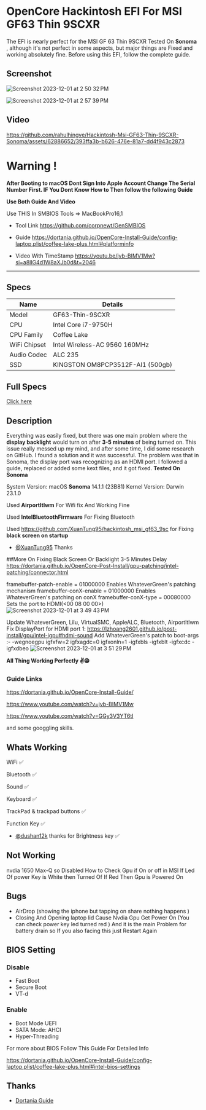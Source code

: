 
# OpenCore Hackintosh EFI For MSI GF63 Thin 9SCXR 

The EFI is nearly perfect for the MSI GF 63 Thin 9SCXR Tested On  **Sonoma** , although it's not perfect in some aspects, but major things are Fixed and working absolutely fine. Before using this EFI, follow the complete guide.
## Screenshot
![Screenshot 2023-12-01 at 2 50 32 PM](https://github.com/rahulhingve/Hackintosh-Msi-GF63-Thin-9SCXR-Sonoma/assets/62886652/b8c63940-25a5-463f-8a3e-4fff7a271c4a)

![Screenshot 2023-12-01 at 2 57 39 PM](https://github.com/rahulhingve/Hackintosh-Msi-GF63-Thin-9SCXR-Sonoma/assets/62886652/9f1e7460-a8b0-483b-a267-2cc28a7ab4c0)



## Video




https://github.com/rahulhingve/Hackintosh-Msi-GF63-Thin-9SCXR-Sonoma/assets/62886652/393ffa3b-b626-476e-81a7-dd4f943c2873










# Warning !

**After Booting to macOS Dont Sign Into Apple Account Change The Serial Number  First. IF You Dont Know How to Then follow the following Guide**

**Use Both Guide And Video**

Use THIS In SMBIOS Tools =>    MacBookPro16,1


- Tool Link
https://github.com/corpnewt/GenSMBIOS

-  Guide
https://dortania.github.io/OpenCore-Install-Guide/config-laptop.plist/coffee-lake-plus.html#platforminfo

- Video With TimeStamp
https://youtu.be/jvb-BIMV1Mw?si=a8llG4d1W8aXJb0d&t=2046
<hr>

## Specs













| Name             | Details                                                                |
| ----------------- | ------------------------------------------------------------------ |
|Model|GF63-Thin-9SCXR|
| CPU | Intel Core i7-9750H   |
| CPU Family |  Coffee Lake  |
| WiFi Chipset |Intel Wireless-AC 9560 160MHz  |
| Audio Codec |  ALC 235  |
| SSD |  KINGSTON OM8PCP3512F-AI1 (500gb) |




## Full Specs

[Click here](https://www.msi.com/Laptop/GF63-Thin-9SCXR/Specification)


## Description

Everything was easily fixed, but there was one main problem where the **display backlight** would turn on after **3-5 minutes** of being turned on. This issue really messed up my mind, and after some time, I did some research on GitHub. I found a solution and it was successful. The problem was that in Sonoma, the display port was recognizing as an HDMI port. I followed a guide, replaced or added some kext files, and it got fixed.
**Tested On Sonoma**

   System Version:	macOS **Sonoma** 14.1.1 (23B81)
  Kernel Version:	Darwin 23.1.0

Used **AirportItlwm** For Wifi fix And Working Fine

Used **IntelBluetoothFirmware** For Fixing Bluetooth

Used https://github.com/XuanTung95/hackintosh_msi_gf63_9sc for Fixing **black screen on startup**
- [@XuanTung95](https://github.com/XuanTung95) Thanks

##More On Fixing Black Screen Or Backlight 3-5 Minutes Delay 
https://dortania.github.io/OpenCore-Post-Install/gpu-patching/intel-patching/connector.html

framebuffer-patch-enable = 01000000 Enables WhateverGreen's patching mechanism framebuffer-conX-enable = 01000000 Enables WhateverGreen's patching on conX framebuffer-conX-type = 00080000 Sets the port to HDMI(<00 08 00 00>)
![Screenshot 2023-12-01 at 3 49 43 PM](https://github.com/rahulhingve/Hackintosh-Msi-GF63-Thin-9SCXR-Sonoma/assets/62886652/a783eb94-7155-49a0-ba90-a8fd1044c366)




Update WhateverGreen, Lilu, VirtualSMC, AppleALC, Bluetooth, Airportltlwm
Fix DisplayPort for HDMI port 1: https://lzhoang2601.github.io/post-install/gpu/intel-igpu#hdmi-sound
Add WhateverGreen's patch to boot-args :-  -wegnoegpu igfxfw=2 igfxagdc=0  igfxonln=1 -igfxbls -igfxblt -igfxcdc -igfxdbeo
![Screenshot 2023-12-01 at 3 51 29 PM](https://github.com/rahulhingve/Hackintosh-Msi-GF63-Thin-9SCXR-Sonoma/assets/62886652/fa29786e-e9ee-4116-8ceb-4fc9ddbf6c6e)


**All Thing Working Perfectly ✌😁**


### Guide Links
https://dortania.github.io/OpenCore-Install-Guide/

https://www.youtube.com/watch?v=jvb-BIMV1Mw  

https://www.youtube.com/watch?v=GGy3V3YT6tI

and some googgling skills.

##  Whats Working 
WiFi      ✅

Bluetooth ✅

Sound    ✅

Keyboard ✅

TrackPad  & trackpad buttons ✅

Function Key ✅

- [@dushan12k](https://github.com/dushan12k) thanks for Brightness key ✅

##  Not Working
nvdia 1650 Max-Q so Disabled
How to Check Gpu if On or off  in MSI
If Led Of power Key is White then Turned Of
If Red Then Gpu is Powered On

## Bugs
- AirDrop  (showing the iphone but tapping on share nothing happens )
- Closing And Opening  laptop lid  Cause Nvdia Gpu Get Power On (You can check power key led turned red ) And it is the main Problem for battery drain so If you also facing this just Restart Again

## BIOS Setting 
### Disable 
- Fast Boot
- Secure Boot
- VT-d
### Enable
- Boot Mode UEFI
- SATA Mode: AHCI
- Hyper-Threading


For more about BIOS Follow This Guide For Detailed Info

https://dortania.github.io/OpenCore-Install-Guide/config-laptop.plist/coffee-lake-plus.html#intel-bios-settings










## Thanks 
- [Dortania Guide](https://dortania.github.io/OpenCore-Install-Guide/)
